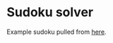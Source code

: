 # Sudoku solver

Example sudoku pulled from [here](http://www.cs.utep.edu/cheon/ws/sudoku/new/?level=1&size=9).
